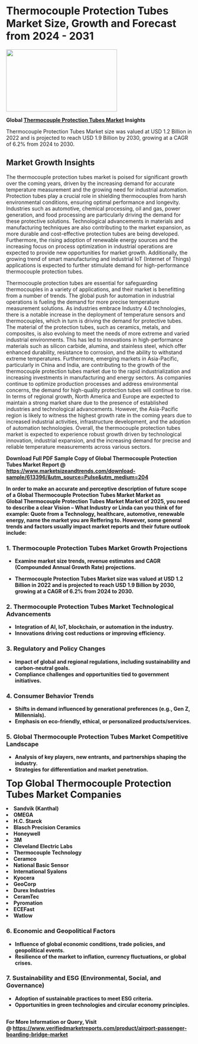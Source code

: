<H1>Thermocouple Protection Tubes Market Size, Growth and Forecast from 2024 - 2031</H1><img class="aligncenter size-medium wp-image-584254" src="https://thirdeyenews.in/wp-content/uploads/2024/09/Global-Market-Research-300x168.jpeg" alt="" width="300" height="168" /><p><strong>Global&nbsp;<a href="https://www.marketsizeandtrends.com/download-sample/613396/&amp;utm_source=Pulse&amp;utm_medium=204">Thermocouple Protection Tubes Market</a> Insights</strong></p><p>Thermocouple Protection Tubes Market size was valued at USD 1.2 Billion in 2022 and is projected to reach USD 1.9 Billion by 2030, growing at a CAGR of 6.2% from 2024 to 2030.</p><p><h2>Market Growth Insights</h2> <p>The thermocouple protection tubes market is poised for significant growth over the coming years, driven by the increasing demand for accurate temperature measurement and the growing need for industrial automation. Protection tubes play a crucial role in shielding thermocouples from harsh environmental conditions, ensuring optimal performance and longevity. Industries such as automotive, chemical processing, oil and gas, power generation, and food processing are particularly driving the demand for these protective solutions. Technological advancements in materials and manufacturing techniques are also contributing to the market expansion, as more durable and cost-effective protection tubes are being developed. Furthermore, the rising adoption of renewable energy sources and the increasing focus on process optimization in industrial operations are expected to provide new opportunities for market growth. Additionally, the growing trend of smart manufacturing and industrial IoT (Internet of Things) applications is expected to further stimulate demand for high-performance thermocouple protection tubes.</p> <p><strong></strong></p> <p>Thermocouple protection tubes are essential for safeguarding thermocouples in a variety of applications, and their market is benefitting from a number of trends. The global push for automation in industrial operations is fueling the demand for more precise temperature measurement solutions. As industries embrace Industry 4.0 technologies, there is a notable increase in the deployment of temperature sensors and thermocouples, which in turn is driving the demand for protective tubes. The material of the protection tubes, such as ceramics, metals, and composites, is also evolving to meet the needs of more extreme and varied industrial environments. This has led to innovations in high-performance materials such as silicon carbide, alumina, and stainless steel, which offer enhanced durability, resistance to corrosion, and the ability to withstand extreme temperatures. Furthermore, emerging markets in Asia-Pacific, particularly in China and India, are contributing to the growth of the thermocouple protection tubes market due to the rapid industrialization and increasing investments in manufacturing and energy sectors. As companies continue to optimize production processes and address environmental concerns, the demand for high-quality protection tubes will continue to rise. In terms of regional growth, North America and Europe are expected to maintain a strong market share due to the presence of established industries and technological advancements. However, the Asia-Pacific region is likely to witness the highest growth rate in the coming years due to increased industrial activities, infrastructure development, and the adoption of automation technologies. Overall, the thermocouple protection tubes market is expected to experience robust growth driven by technological innovation, industrial expansion, and the increasing demand for precise and reliable temperature measurements across various sectors.</p> <p><strong></p><p><span class=""><strong>Download Full PDF Sample Copy of Global Thermocouple Protection Tubes Market Report</strong> @ <a href="https://www.marketsizeandtrends.com/download-sample/613396/&amp;utm_source=Pulse&amp;utm_medium=204" target="_blank">https://www.marketsizeandtrends.com/download-sample/613396/&amp;utm_source=Pulse&amp;utm_medium=204</a></span></p><p>In order to make an accurate and perceptive description of future scope of a Global&nbsp;Thermocouple Protection Tubes Market Market as Global&nbsp;Thermocouple Protection Tubes Market Market of 2025, you need to describe a clear Vision &ndash; What Industry or Linda can you think of for example: Quote from a Technology, healthcare, automotive, renewable energy, name the market you are Reffering to. However, some general trends and factors usually impact market reports and their future outlook include:</p><h3>1.&nbsp;<strong>Thermocouple Protection Tubes Market Growth Projections</strong></h3><ul><li>Examine market size trends, revenue estimates and CAGR (Compounded Annual Growth Rate) projections.</li><li><p>Thermocouple Protection Tubes Market size was valued at USD 1.2 Billion in 2022 and is projected to reach USD 1.9 Billion by 2030, growing at a CAGR of 6.2% from 2024 to 2030.</p></li></ul><h3>2.&nbsp;<strong>Thermocouple Protection Tubes Market Technological Advancements</strong></h3><ul><li>Integration of AI, IoT, blockchain, or automation in the industry.</li><li>Innovations driving cost reductions or improving efficiency.</li></ul><h3>3.&nbsp;<strong>Regulatory and Policy Changes</strong></h3><ul><li>Impact of global and regional regulations, including sustainability and carbon-neutral goals.</li><li>Compliance challenges and opportunities tied to government initiatives.</li></ul><h3>4.&nbsp;<strong>Consumer Behavior Trends</strong></h3><ul><li>Shifts in demand influenced by generational preferences (e.g., Gen Z, Millennials).</li><li>Emphasis on eco-friendly, ethical, or personalized products/services.</li></ul><h3>5.&nbsp;<strong>Global Thermocouple Protection Tubes Market Competitive Landscape</strong></h3><ul><li>Analysis of key players, new entrants, and partnerships shaping the industry.</li><li>Strategies for differentiation and market penetration.</li></ul><p data-pm-slice="1 1 []"><span style="color: inherit; font-family: inherit; font-size: 25px;">Top Global Thermocouple Protection Tubes Market Companies</span></p><div class="" data-test-id=""><p><li>Sandvik (Kanthal)</li><li> OMEGA</li><li> H.C. Starck</li><li> Blasch Precision Ceramics</li><li> Honeywell</li><li> 3M</li><li> Cleveland Electric Labs</li><li> Thermocouple Technology</li><li> Ceramco</li><li> National Basic Sensor</li><li> International Syalons</li><li> Kyocera</li><li> GeoCorp</li><li> Durex Industries</li><li> CeramTec</li><li> Pyromation</li><li> ECEFast</li><li> Watlow</li></p></div><h3>6.&nbsp;<strong>Economic and Geopolitical Factors</strong></h3><ul><li>Influence of global economic conditions, trade policies, and geopolitical events.</li><li>Resilience of the market to inflation, currency fluctuations, or global crises.</li></ul><h3>7.&nbsp;<strong>Sustainability and ESG (Environmental, Social, and Governance)</strong></h3><ul><li>Adoption of sustainable practices to meet ESG criteria.</li><li>Opportunities in green technologies and circular economy principles.</li></ul><h2><strong style="font-size: 14px;">For More Information or Query, Visit @&nbsp;</strong><a style="background-color: #ffffff; font-size: 14px;" href="https://www.marketsizeandtrends.com/report/thermocouple-protection-tubes-market/" target="_blank">https://www.verifiedmarketreports.com/product/airport-passenger-boarding-bridge-market</a></h2>
